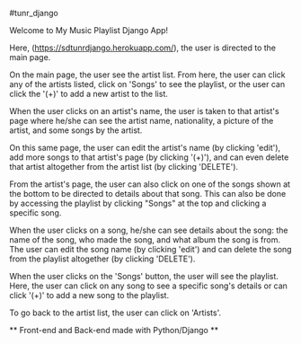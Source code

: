 #tunr_django

Welcome to My Music Playlist Django App!


Here, (https://sdtunrdjango.herokuapp.com/), the user is directed to the main page.

On the main page, the user see the artist list. From here, the user can click any of the artists listed, click on 'Songs' to see the playlist, or the user can click the '(+)' to add a new artist to the list. 


When the user clicks on an artist's name, the user is taken to that artist's page where he/she can see the artist name, nationality, a picture of the artist, and some songs by the artist. 

On this same page, the user can edit the artist's name (by clicking 'edit'), add more songs to that artist's page (by clicking '(+)'), and can even delete that artist altogether from the artist list (by clicking 'DELETE').

From the artist's page, the user can also click on one of the songs shown at the bottom to be directed to details about that song. This can also be done by accessing the playlist by clicking "Songs" at the top and clicking a specific song.

When the user clicks on a song, he/she can see details about the song: the name of the song, who made the song, and what album the song is from. The user can edit the song name (by clicking 'edit') and can delete the song from the playlist altogether (by clicking 'DELETE').

When the user clicks on the 'Songs' button, the user will see the playlist. Here, the user can click on any song to see a specific song's details or can click '(+)' to add a new song to the playlist.

To go back to the artist list, the user can click on 'Artists'.

** Front-end and Back-end made with Python/Django **